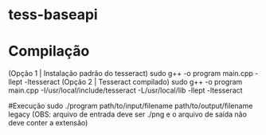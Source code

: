 # tess-baseapi

# Compilação
(Opção 1 | Instalação padrão do tesseract) sudo g++ -o program main.cpp -llept -ltesseract
(Opção 2 | Tesseract compilado) sudo g++ -o program main.cpp -I/usr/local/include/tesseract -L/usr/local/lib -llept -ltesseract


#Execução 
sudo ./program path/to/input/filename path/to/output/filename legacy 
(OBS: arquivo de entrada deve ser ./png e o arquivo de saída não deve conter a extensão)